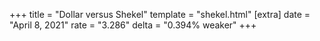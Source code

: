 +++
title = "Dollar versus Shekel"
template = "shekel.html"
[extra]
date = "April  8, 2021"
rate = "3.286"
delta = "0.394% weaker"
+++
